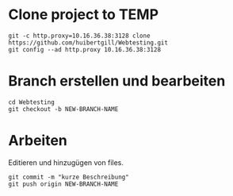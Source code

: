 Clone project to TEMP
========================
	git -c http.proxy=10.16.36.38:3128 clone https://github.com/huibertgill/Webtesting.git
	git config --ad http.proxy 10.16.36.38:3128 

Branch erstellen und bearbeiten
===============================
	cd Webtesting
	git checkout -b NEW-BRANCH-NAME

Arbeiten
========
Editieren und hinzugügen von files.

	git commit -m "kurze Beschreibung"
	git push origin NEW-BRANCH-NAME


